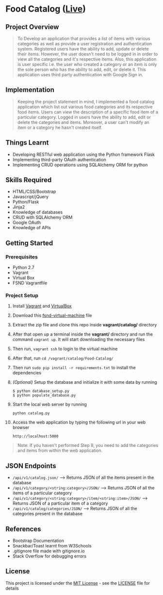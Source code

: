# Food Catalog ([Live](http://35.196.96.43.xip.io))

## Project Overview

> To Develop an application that provides a list of items with various categories as well as provide a user registration and authentication system. Registered users have the ability to add, update or delete their items. However, the user doesn't need to be logged in in order to view all the categories and it's respective items. Also, this application is user specific i.e. the user who created a category or an item is only the sole person who has the ability to add, edit, or delete it. This application uses third party authentication with Google Sign in.

## Implementation

> Keeping the project statement in mind, I implemented a food catalog application which list out various food categories and its respective food items. Users can view the description of a specific food item of a particular category. Logged in users have the ability to add, edit or delete the categories and items. Moreover, a user can't modify an item or a category he hasn't created itself.

## Things Learnt

* Developing RESTful web application using the Python framework Flask
* Implementing third-party OAuth authentication
* Implementing CRUD operations using SQLAlchemy ORM for python

## Skills Required

* HTML/CSS/Bootstrap
* Javascript/jQuery
* Python/Flask
* Jinja2
* Knowledge of databases
* CRUD with SQLAlchemy ORM
* Google OAuth
* Knowledge of APIs

## Getting Started

### Prerequisites

* Python 2.7
* Vagrant
* Virtual Box
* FSND Vagrantfile

### Project Setup

1. Install [Vagrant](https://www.vagrantup.com/downloads.html) and [VirtualBox](https://www.virtualbox.org/wiki/Downloads)
2. Download this [fsnd-virtual-machine](https://d17h27t6h515a5.cloudfront.net/topher/2017/May/59125904_fsnd-virtual-machine/fsnd-virtual-machine.zip) file
3. Extract the zip file and clone this repo inside **vagrant/catalog/** directory
4. After that open up a terminal inside the **vagrant/** directory and run the command `vagrant up`. It will start downloading the necessary files
5. Then run, `vagrant ssh` to login to the virtual machine
6. After that, run `cd /vagrant/catalog/Food-Catalog/`
7. Then run `sudo pip install -r requirements.txt` to install the dependencies
8. <em>(Optional)</em>
    Setup the database and initialize it with some data by running

    ```
    $ python database_setup.py
    $ python populate_database.py
    ```
9. Start the local web server by running

    ```
    python catalog.py
    ```
10. Access the web application by typing the following url in your web browser

    ```
    http://localhost:5000
    ```

> Note: If you haven't performed Step 8, you need to add the categories and items from within the web application.

## JSON Endpoints

* `/api/v1/catalog.json/` --> Returns JSON of all the items present in the database
* `/api/v1/category/<string:category>/JSON/` --> Returns JSON of all the items of a particular category
* `/api/v1/category/<string:category>/item/<string:item>/JSON/` --> Returns JSON of a particular item of a category
* `/api/v1/catalog/categories/JSON/` --> Returns JSON of all the categories present in the database

## References

* Bootstrap Documentation
* Snackbar/Toast learnt from W3Schools
* .gitignore file made with gitignore.io
* Stack Overflow for debugging errors

## License

This project is licensed under the [MIT License](https://opensource.org/licenses/MIT) - see the [LICENSE](LICENSE) file for details
